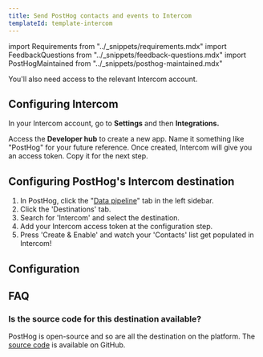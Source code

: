 ```yaml
---
title: Send PostHog contacts and events to Intercom
templateId: template-intercom
---
```


import Requirements from "../_snippets/requirements.mdx"
import FeedbackQuestions from "../_snippets/feedback-questions.mdx"
import PostHogMaintained from "../_snippets/posthog-maintained.mdx"

<Requirements />

You'll also need access to the relevant Intercom account.

## Configuring Intercom

In your Intercom account, go to **Settings** and then **Integrations.**

Access the **Developer hub** to create a new app. Name it something like "PostHog" for your future reference. Once created, Intercom will give you an access token. Copy it for the next step.

## Configuring PostHog's Intercom destination

1. In PostHog, click the "[Data pipeline](https://us.posthog.com/pipeline/overview)" tab in the left sidebar.
2. Click the 'Destinations' tab.
3. Search for 'Intercom' and select the destination.
4. Add your Intercom access token at the configuration step.
5. Press 'Create & Enable' and watch your 'Contacts' list get populated in Intercom!

<HideOnCDPIndex>

## Configuration

<TemplateParameters />

## FAQ

### Is the source code for this destination available?

PostHog is open-source and so are all the destination on the platform. The [source code](https://github.com/PostHog/posthog/blob/master/posthog/cdp/templates/intercom/template_intercom.py) is available on GitHub.

<PostHogMaintained />

<FeedbackQuestions />

</HideOnCDPIndex>